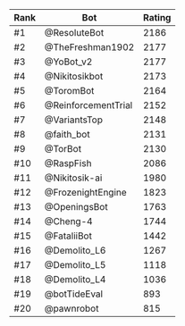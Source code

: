 Rank|Bot|Rating
---|---|---
#1|@ResoluteBot|2186
#2|@TheFreshman1902|2177
#3|@YoBot_v2|2177
#4|@Nikitosikbot|2173
#5|@ToromBot|2164
#6|@ReinforcementTrial|2152
#7|@VariantsTop|2148
#8|@faith_bot|2131
#9|@TorBot|2130
#10|@RaspFish|2086
#11|@Nikitosik-ai|1980
#12|@FrozenightEngine|1823
#13|@OpeningsBot|1763
#14|@Cheng-4|1744
#15|@FataliiBot|1442
#16|@Demolito_L6|1267
#17|@Demolito_L5|1118
#18|@Demolito_L4|1036
#19|@botTideEval|893
#20|@pawnrobot|815
